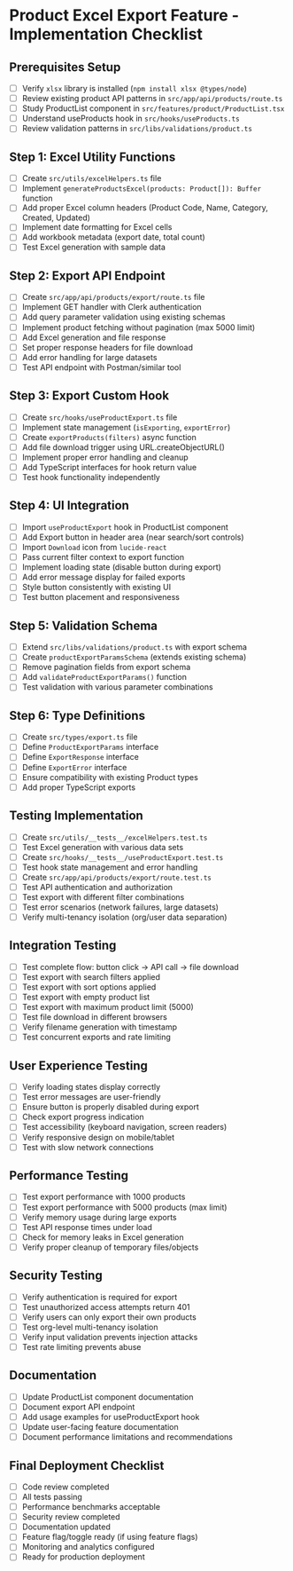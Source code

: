 # Product Excel Export Feature - Implementation Checklist

## Prerequisites Setup
- [ ] Verify `xlsx` library is installed (`npm install xlsx @types/node`)
- [ ] Review existing product API patterns in `src/app/api/products/route.ts`
- [ ] Study ProductList component in `src/features/product/ProductList.tsx`
- [ ] Understand useProducts hook in `src/hooks/useProducts.ts`
- [ ] Review validation patterns in `src/libs/validations/product.ts`

## Step 1: Excel Utility Functions
- [ ] Create `src/utils/excelHelpers.ts` file
- [ ] Implement `generateProductsExcel(products: Product[]): Buffer` function
- [ ] Add proper Excel column headers (Product Code, Name, Category, Created, Updated)
- [ ] Implement date formatting for Excel cells
- [ ] Add workbook metadata (export date, total count)
- [ ] Test Excel generation with sample data

## Step 2: Export API Endpoint
- [ ] Create `src/app/api/products/export/route.ts` file
- [ ] Implement GET handler with Clerk authentication
- [ ] Add query parameter validation using existing schemas
- [ ] Implement product fetching without pagination (max 5000 limit)
- [ ] Add Excel generation and file response
- [ ] Set proper response headers for file download
- [ ] Add error handling for large datasets
- [ ] Test API endpoint with Postman/similar tool

## Step 3: Export Custom Hook
- [ ] Create `src/hooks/useProductExport.ts` file
- [ ] Implement state management (`isExporting`, `exportError`)
- [ ] Create `exportProducts(filters)` async function
- [ ] Add file download trigger using URL.createObjectURL()
- [ ] Implement proper error handling and cleanup
- [ ] Add TypeScript interfaces for hook return value
- [ ] Test hook functionality independently

## Step 4: UI Integration
- [ ] Import `useProductExport` hook in ProductList component
- [ ] Add Export button in header area (near search/sort controls)
- [ ] Import `Download` icon from `lucide-react`
- [ ] Pass current filter context to export function
- [ ] Implement loading state (disable button during export)
- [ ] Add error message display for failed exports
- [ ] Style button consistently with existing UI
- [ ] Test button placement and responsiveness

## Step 5: Validation Schema
- [ ] Extend `src/libs/validations/product.ts` with export schema
- [ ] Create `productExportParamsSchema` (extends existing schema)
- [ ] Remove pagination fields from export schema
- [ ] Add `validateProductExportParams()` function
- [ ] Test validation with various parameter combinations

## Step 6: Type Definitions
- [ ] Create `src/types/export.ts` file
- [ ] Define `ProductExportParams` interface
- [ ] Define `ExportResponse` interface  
- [ ] Define `ExportError` interface
- [ ] Ensure compatibility with existing Product types
- [ ] Add proper TypeScript exports

## Testing Implementation
- [ ] Create `src/utils/__tests__/excelHelpers.test.ts`
- [ ] Test Excel generation with various data sets
- [ ] Create `src/hooks/__tests__/useProductExport.test.ts`
- [ ] Test hook state management and error handling
- [ ] Create `src/app/api/products/export/route.test.ts`
- [ ] Test API authentication and authorization
- [ ] Test export with different filter combinations
- [ ] Test error scenarios (network failures, large datasets)
- [ ] Verify multi-tenancy isolation (org/user data separation)

## Integration Testing
- [ ] Test complete flow: button click → API call → file download
- [ ] Test export with search filters applied
- [ ] Test export with sort options applied
- [ ] Test export with empty product list
- [ ] Test export with maximum product limit (5000)
- [ ] Test file download in different browsers
- [ ] Verify filename generation with timestamp
- [ ] Test concurrent exports and rate limiting

## User Experience Testing
- [ ] Verify loading states display correctly
- [ ] Test error messages are user-friendly
- [ ] Ensure button is properly disabled during export
- [ ] Check export progress indication
- [ ] Test accessibility (keyboard navigation, screen readers)
- [ ] Verify responsive design on mobile/tablet
- [ ] Test with slow network connections

## Performance Testing
- [ ] Test export performance with 1000 products
- [ ] Test export performance with 5000 products (max limit)
- [ ] Verify memory usage during large exports
- [ ] Test API response times under load
- [ ] Check for memory leaks in Excel generation
- [ ] Verify proper cleanup of temporary files/objects

## Security Testing
- [ ] Verify authentication is required for export
- [ ] Test unauthorized access attempts return 401
- [ ] Verify users can only export their own products
- [ ] Test org-level multi-tenancy isolation
- [ ] Verify input validation prevents injection attacks
- [ ] Test rate limiting prevents abuse

## Documentation
- [ ] Update ProductList component documentation
- [ ] Document export API endpoint
- [ ] Add usage examples for useProductExport hook
- [ ] Update user-facing feature documentation
- [ ] Document performance limitations and recommendations

## Final Deployment Checklist
- [ ] Code review completed
- [ ] All tests passing
- [ ] Performance benchmarks acceptable
- [ ] Security review completed
- [ ] Documentation updated
- [ ] Feature flag/toggle ready (if using feature flags)
- [ ] Monitoring and analytics configured
- [ ] Ready for production deployment
